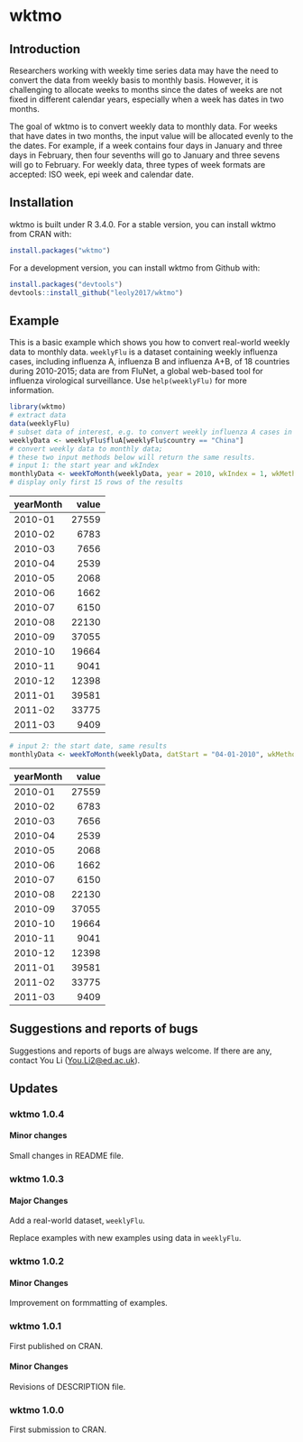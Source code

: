 
<!-- README.md is generated from README.Rmd. Please edit that file -->
wktmo
=====

Introduction
------------

Researchers working with weekly time series data may have the need to convert the data from weekly basis to monthly basis. However, it is challenging to allocate weeks to months since the dates of weeks are not fixed in different calendar years, especially when a week has dates in two months.

The goal of wktmo is to convert weekly data to monthly data. For weeks that have dates in two months, the input value will be allocated evenly to the the dates. For example, if a week contains four days in January and three days in February, then four sevenths will go to January and three sevens will go to February. For weekly data, three types of week formats are accepted: ISO week, epi week and calendar date.

Installation
------------

wktmo is built under R 3.4.0. For a stable version, you can install wktmo from CRAN with:

``` r
install.packages("wktmo")
```

For a development version, you can install wktmo from Github with:

``` r
install.packages("devtools")
devtools::install_github("leoly2017/wktmo")
```

Example
-------

This is a basic example which shows you how to convert real-world weekly data to monthly data. `weeklyFlu` is a dataset containing weekly influenza cases, including influenza A, influenza B and influenza A+B, of 18 countries during 2010-2015; data are from FluNet, a global web-based tool for influenza virological surveillance. Use `help(weeklyFlu)` for more information.

``` r
library(wktmo)
# extract data
data(weeklyFlu)
# subset data of interest, e.g. to convert weekly influenza A cases in China
weeklyData <- weeklyFlu$fluA[weeklyFlu$country == "China"]
# convert weekly data to monthly data;
# these two input methods below will return the same results.
# input 1: the start year and wkIndex
monthlyData <- weekToMonth(weeklyData, year = 2010, wkIndex = 1, wkMethod = "ISO")
# display only first 15 rows of the results
```

| yearMonth |  value|
|:----------|------:|
| 2010-01   |  27559|
| 2010-02   |   6783|
| 2010-03   |   7656|
| 2010-04   |   2539|
| 2010-05   |   2068|
| 2010-06   |   1662|
| 2010-07   |   6150|
| 2010-08   |  22130|
| 2010-09   |  37055|
| 2010-10   |  19664|
| 2010-11   |   9041|
| 2010-12   |  12398|
| 2011-01   |  39581|
| 2011-02   |  33775|
| 2011-03   |   9409|

``` r
# input 2: the start date, same results
monthlyData <- weekToMonth(weeklyData, datStart = "04-01-2010", wkMethod = "startDat")
```

| yearMonth |  value|
|:----------|------:|
| 2010-01   |  27559|
| 2010-02   |   6783|
| 2010-03   |   7656|
| 2010-04   |   2539|
| 2010-05   |   2068|
| 2010-06   |   1662|
| 2010-07   |   6150|
| 2010-08   |  22130|
| 2010-09   |  37055|
| 2010-10   |  19664|
| 2010-11   |   9041|
| 2010-12   |  12398|
| 2011-01   |  39581|
| 2011-02   |  33775|
| 2011-03   |   9409|

Suggestions and reports of bugs
-------------------------------

Suggestions and reports of bugs are always welcome. If there are any, contact You Li (<You.Li2@ed.ac.uk>).

Updates
-------

### wktmo 1.0.4

#### Minor changes

Small changes in README file.

### wktmo 1.0.3

#### Major Changes

Add a real-world dataset, `weeklyFlu`.

Replace examples with new examples using data in `weeklyFlu`.

### wktmo 1.0.2

#### Minor Changes

Improvement on formmatting of examples.

### wktmo 1.0.1

First published on CRAN.

#### Minor Changes

Revisions of DESCRIPTION file.

### wktmo 1.0.0

First submission to CRAN.
